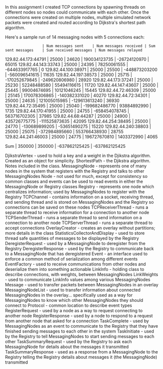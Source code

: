 In this assignment I created TCP connections by spawning threads on different nodes so nodes could communicate with each other. Once the connections were created on multiple nodes, multiple simulated network packets were created and routed according to Dijkstra's shortest path algorithm.

Here's a sample run of 14 messaging nodes with 5 connections each:

                     | Num messages sent    | Num messages received | Sum sent messages    | Sum received messages | Num messages relayed
129.82.44.173:44791  | 25000                | 24620                | 190034123735         | -26724120970         | 65015
129.82.44.143:33743  | 25000                | 24395                | 78250061555          | -644633917765        | 0
129.82.44.100:38971  | 25000                | 25500                | -448873203200        | -560096541615        | 11635
129.82.44.197:38573  | 25000                | 25715                | -170252679845        | -249620806980        | 28920
129.82.44.173:37241  | 25000                | 25230                | 52248488580          | 55494116615          | 11720
129.82.44.147:43607  | 25000                | 25445                | 99004674695          | 10121046245          | 15445
129.82.44.72:46309   | 25000                | 25145                | 170078306865         | -140382331020        | 40270
129.82.44.72:34301   | 25000                | 24635                | 121005015985         | -129613613240        | 36930
129.82.44.72:35495   | 25000                | 25040                | -199682486770        | 93884892990          | 1735
129.82.44.170:41955  | 25000                | 24755                | -658454078745        | 563716702305         | 37985
129.82.44.68:44287   | 25000                | 24900                | 435726775775         | -111525873635        | 42095
129.82.44.254:38495  | 25000                | 24770                | -130689899205        | -53651490275         | 15220
129.82.44.240:38803  | 25000                | 25075                | -372984895660        | 553766438930         | 28755
129.82.44.241:46003  | 25000                | 24775                | 196727670810         | 1403372990           | 4065

Sum                  | 350000               | 350000               | -637862125425        | -637862125425



DjikstraVertex - used to hold a key and a weight in the Djikstra algorithm. Created as an object for simplicity.
ShortestPath - the Djikstra algorithm. Notes included in the class.
MessagingNode - represents one of many nodes in the system that registers with the Registry and talks to other MessagingNodes
Node - not used for much, except for consistency so common classes and events can be used to read events in either the MessagingNode or Registry classes
Registry - represents one node which centralizes information; used by MessagingNodes to register with the Registry
TCPChannel - contains information on a socket, receiving thread, and sending thread and is stored on MessagingNodes and the Registry so connections can be saved on these nodes
TCPReceiverThread - runs a separate thread to receive information for a connection to another node
TCPSenderThread - runs a separate thread to send information on a connection to another node
TCPServerThread - runs a separate thread to accept connections
OverlayCreator - creates an overlay without partitions; more details in the class
StatisticsCollectorAndDisplay - used to store thread safe quantities of messages to be displayed by the Registry
DeregisterRequest - used by a MessagingNode to deregister from the Registry
DeregisterResponse - used by the Registry to communicate back to a MessagingNode that has deregistered
Event - an interface used to enforce a common method of serialization among different events
EventFactory - used to receive communications from other nodes and deserialize them into something actionable
LinkInfo - holding class to describe connections, with weights, between MessagingNodes
LinkWeights - used to communicate LinkInfo values among various MessagingNodes
Message - used to transfer packets between MessagingNodes in an overlay
MessagingNodeList - used to transfer information about connected MessagingNodes in the overlay... specifically used as a way for MessagingNodes to know which other MessagingNodes they should connect to
Protocol - common location to describe event types
RegisterRequest - used by a node as a way to request connecting to another node
RegisterResponse - used by a node to respond to a request from another node that asked for a connection
TaskComplete - used by MessagingNodes as an event to communicate to the Registry that they have finished sending messages to each other in the system
TaskInitiate - used by the Registry to tell MessagingNodes to start sending messages to each other
TaskSummaryRequest - used by the Registry to ask each MessagingNode for details about the messages it transmitted
TaskSummaryResponse - used as a response from a MessagingNode to the Registry telling the Registry details about messages it (the MessagingNode) transmitted
